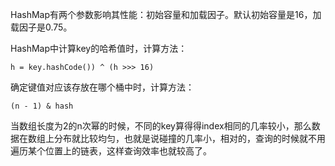 HashMap有两个参数影响其性能：初始容量和加载因子。默认初始容量是16，加载因子是0.75。

HashMap中计算key的哈希值时，计算方法：

```text
h = key.hashCode()) ^ (h >>> 16)
```

确定键值对应该存放在哪个桶中时，计算方法：

```text
(n - 1) & hash
```

当数组长度为2的n次幂的时候，不同的key算得得index相同的几率较小，那么数据在数组上分布就比较均匀，也就是说碰撞的几率小，相对的，查询的时候就不用遍历某个位置上的链表，这样查询效率也就较高了。



